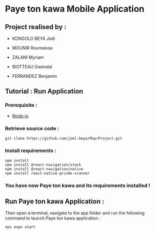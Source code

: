 

# Paye ton kawa Mobile Application

## Project realised by :
* KONGOLO BEYA Joël
>
* MOUNIR Roumaissa
>
* ZALANI Myriam
>
* BIOTTEAU Gwendal 
>
* FERRANDEZ Benjamin


## Tutorial : Run Application

### Prerequisite :
* [Node-js](https://nodejs.org/dist/v18.16.0/node-v18.16.0-x64.msi)
>

### Retrieve source code  :  
````
git clone https://github.com/joel-beya/MsprProject.git
````

### Install requirements :

````
npm install
npm install @react-navigation/stack
npm install @react-navigation/native
npm install react-native-qrcode-scanner

````

### You have now Paye ton kawa and its requirements installed !


## Run Paye ton kawa Application : 

Then open a terminal, navigate to the app folder and run the following command to launch Paye ton kawa application : 

````
npx expo start

````
